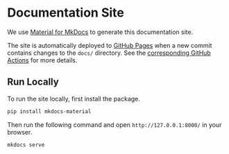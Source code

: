 # Documentation Site

We use [Material for MkDocs](https://squidfunk.github.io/mkdocs-material/) to generate this documentation site.

The site is automatically deployed to [GitHub Pages](https://pages.github.com/) when a new commit contains changes to the `docs/` directory. See the [corresponding GitHub Actions](https://github.com/jerry871002/bayesian-strategy-inference/blob/master/.github/workflows/mkdoc_ghpages.yaml) for more details.

## Run Locally

To run the site locally, first install the package.

```bash
pip install mkdocs-material
```

Then run the following command and open `http://127.0.0.1:8000/` in your browser.

```bash
mkdocs serve
```